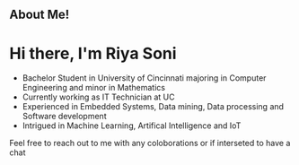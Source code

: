 ## About Me!
# Hi there, I'm Riya Soni
- Bachelor Student in University of Cincinnati majoring in Computer Engineering and minor in Mathematics
- Currently working as IT Technician at UC
- Experienced in Embedded Systems, Data mining, Data processing and Software development
- Intrigued in Machine Learning, Artifical Intelligence and IoT

Feel free to reach out to me with any coloborations or if interseted to have a chat

<!--
**rsoni89/rsoni89** is a ✨ _special_ ✨ repository because its `README.md` (this file) appears on your GitHub profile.

Here are some ideas to get you started:

- 🔭 I’m currently working on ...
- 🌱 I’m currently learning ...
- 👯 I’m looking to collaborate on ...
- 🤔 I’m looking for help with ...
- 💬 Ask me about ...
- 📫 How to reach me: ...
- 😄 Pronouns: ...
- ⚡ Fun fact: ...
-->
